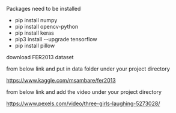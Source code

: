 Packages need to be installed
- pip install numpy
- pip install opencv-python
- pip install keras
- pip3 install --upgrade tensorflow
- pip install pillow


download FER2013 dataset

from below link and put in data folder under your project directory

https://www.kaggle.com/msambare/fer2013

from below link and add the video under your project directory

https://www.pexels.com/video/three-girls-laughing-5273028/
